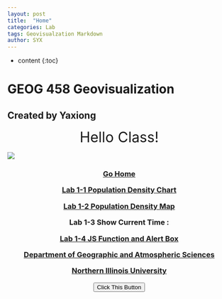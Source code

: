 ```yaml
---
layout: post
title:  "Home"
categories: Lab
tags: Geovisualzation Markdown
author: SYX
---
```


* content
{:toc}

<html>
<body>
<h1> GEOG 458 Geovisualization </h1>
<h2> Created by Yaxiong </h2>
<p align="center"> <font size="6"> Hello Class! </font> </p>
<p> <img border="0" src="http://images.media.niu.edu/_data/i/upload/2019/01/14/20190114101241-f04f1545-xl.jpg">
</p>

<h3 align="center"> 
<a href="https://geog558.blogspot.com/2019/01/home.html"> Go Home </a> 
<p><a href="https://861.github.io/2019/01/23/Lab-1-1/">Lab 1-1 Population Density Chart</a></p>
<p><a href="https://861.github.io/2019/01/23/Lab-1-2/">Lab 1-2 Population Density Map</a></p>
<p>Lab 1-3 Show Current Time :
<div id="Date"></div></p>
<p><a href="https://geog558.blogspot.com/2019/01/lab-1-4.html">Lab 1-4 JS Function and Alert Box </a></p>
<p><a href="http://www.niu.edu/geog/"> Department of Geographic and Atmospheric Sciences </a></p>
<p> <a href="http://www.niu.edu"> Northern Illinois University </a> </p>
<button onclick="btnClick()">Click This Button</button>
</h3>
</body>

<script type="text/javascript"> 
window.onload=function(){  
setInterval(function(){   
var date=new Date();   
var year=date.getFullYear();    
var mon=date.getMonth()+1; 
var da=date.getDate(); 
var day=date.getDay(); 
var h=date.getHours(); 
var m=date.getMinutes();
var s=date.getSeconds(); 
var d=document.getElementById('Date');    
d.innerHTML=year+'-'+mon+'-'+da+'-'+' '+h+':'+m+':'+s;  },1000)  
}

function btnClick() {
alert("I am an alert box!");
}
</script>

</html>
